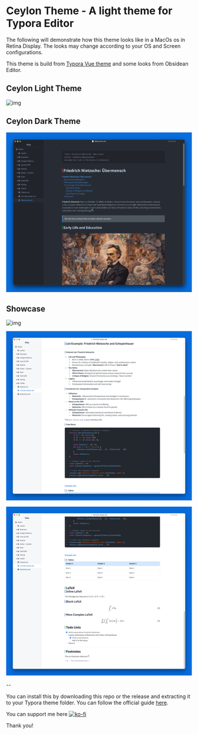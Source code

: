 # Ceylon Theme - A light theme for Typora Editor

The following will demonstrate how this theme looks like in a MacOs os in Retina Display. The looks may change according to your OS and Screen configurations.

This theme is build from [Typora Vue theme](https://github.com/blinkfox/typora-vue-theme) and some looks from Obsidean Editor.

## Ceylon Light Theme

![img](./img/SCR-20240713-olpx.png)

## Ceylon Dark Theme

![img](./img/SCR-20240713-prpk.png)

## Showcase

![img](./img/SCR-20240713-oluo.png)

![img](./img/SCR-20240713-olvw.png)

![img](./img/SCR-20240713-olxc.png)

--

You can install this by downloading this repo or the release and extracting it to your Typora theme folder. You can follow the official guide [here](https://theme.typora.io/doc/Install-Theme/).

You can support me here [![ko-fi](https://ko-fi.com/img/githubbutton_sm.svg)](https://ko-fi.com/G2G2UOIB9)

Thank you!
